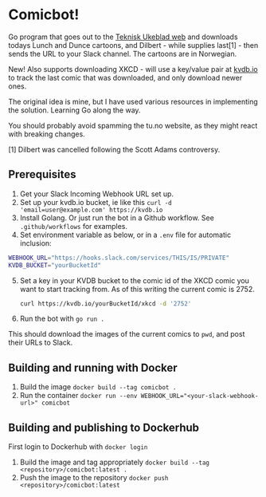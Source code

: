 # Comicbot!

Go program that goes out to the [Teknisk Ukeblad web](https://tu.no) and downloads todays Lunch and Dunce cartoons, and Dilbert - while supplies last[1] - then sends the URL to your Slack channel. The cartoons are in Norwegian.

New! Also supports downloading XKCD - will use a key/value pair at [kvdb.io](https://kvdb.io/) to track the last comic that was downloaded, and only download newer ones.

The original idea is mine, but I have used various resources in implementing the solution. Learning Go along the way.

You should probably avoid spamming the tu.no website, as they might react with breaking changes.

[1] Dilbert was cancelled following the Scott Adams controversy.

## Prerequisites

1. Get your Slack Incoming Webhook URL set up.
2. Set up your kvdb.io bucket, ie like this `curl -d 'email=user@example.com' https://kvdb.io`
3. Install Golang. Or just run the bot in a Github workflow. See `.github/workflows` for examples.
4. Set environment variable as below, or in a `.env` file for automatic inclusion:

```bash
WEBHOOK_URL="https://hooks.slack.com/services/THIS/IS/PRIVATE"
KVDB_BUCKET="yourBucketId"
```

5. Set a key in your KVDB bucket to the comic id of the XKCD comic you want to start tracking from. As of this writing the current comic is 2752.
   ```bash
   curl https://kvdb.io/yourBucketId/xkcd -d '2752'
   ```
6. Run the bot with `go run .`

This should download the images of the current comics to `pwd`, and post their URLs to Slack.

## Building and running with Docker

1. Build the image `docker build --tag comicbot .`
1. Run the container `docker run --env WEBHOOK_URL="<your-slack-webhook-url>" comicbot`

## Building and publishing to Dockerhub

First login to Dockerhub with `docker login`

1. Build the image and tag appropriately `docker build --tag <repository>/comicbot:latest .`
1. Push the image to the repository `docker push <repository>/comicbot:latest`
